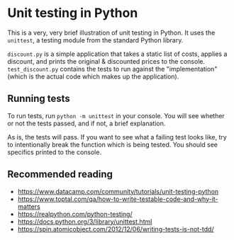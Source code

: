 Unit testing in Python
======================

This is a very, very brief illustration of unit testing in Python. It uses the `unittest`, a testing module from the standard Python library.

`discount.py` is a simple application that takes a static list of costs, applies a discount, and prints the original & discounted prices to the console. `test_discount.py` contains the tests to run against the "implementation" (which is the actual code which makes up the application).

Running tests
-------------

To run tests, run `python -m unittest` in your console. You will see whether or not the tests passed, and if not, a brief explanation.

As is, the tests will pass. If you want to see what a failing test looks like, try to intentionally break the function which is being tested. You should see specifics printed to the console.

Recommended reading
-------------------

- https://www.datacamp.com/community/tutorials/unit-testing-python
- https://www.toptal.com/qa/how-to-write-testable-code-and-why-it-matters
- https://realpython.com/python-testing/
- https://docs.python.org/3/library/unittest.html
- https://spin.atomicobject.com/2012/12/06/writing-tests-is-not-tdd/
